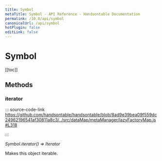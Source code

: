 ```yaml
---
title: Symbol
metaTitle: Symbol - API Reference - Handsontable Documentation
permalink: /10.0/api/symbol
canonicalUrl: /api/symbol
hotPlugin: false
editLink: false
---
```


# Symbol

[[toc]]
## Methods

### iterator
  
::: source-code-link https://github.com/handsontable/handsontable/blob/8ad9e39bea09f559dc24962196541af30811a8c3/../src/dataMap/metaManager/lazyFactoryMap.js#L318

:::

_Symbol.iterator() ⇒ Iterator_

Makes this object iterable.


